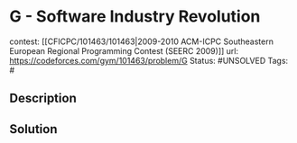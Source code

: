 # G - Software Industry Revolution

contest: [[CFICPC/101463/101463|2009-2010 ACM-ICPC Southeastern European Regional Programming Contest (SEERC 2009)]]
url: https://codeforces.com/gym/101463/problem/G
Status: #UNSOLVED
Tags: #

## Description

## Solution

